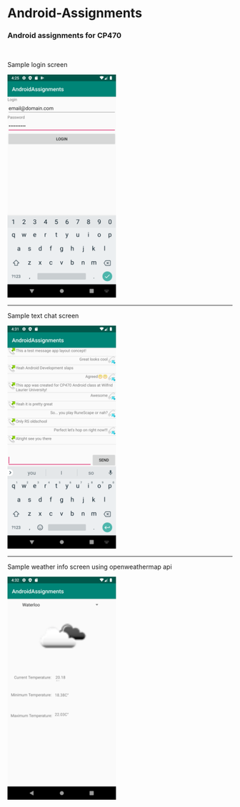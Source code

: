 # Android-Assignments
<h3>Android assignments for CP470 </h3>

<br>

<p>Sample login screen</p>
<img src="screenshots/login.png" height="500px" >

<hr>

<p>Sample text chat screen</p>
<img src="screenshots/chat.png" height="500px" >

<hr>

<p>Sample weather info screen using openweathermap api</p>
<img src="screenshots/weather.png" height="500px" >
